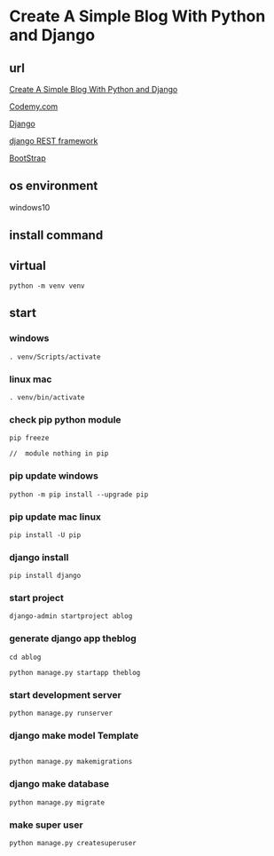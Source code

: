# Create A Simple Blog With Python and Django

## url

[Create A Simple Blog With Python and Django](https://www.youtube.com/watch?v=B40bteAMM_M&list=PLCC34OHNcOtr025c1kHSPrnP18YPB-NFi)

[Codemy.com](https://www.youtube.com/channel/UCFB0dxMudkws1q8w5NJEAmw)

[Django](https://docs.djangoproject.com/ja/3.0/)

[django REST framework](https://www.django-rest-framework.org/)

[BootStrap](https://getbootstrap.com/docs/4.5/getting-started/introduction/)

## os environment

windows10

## install command

## virtual

```
python -m venv venv
```

## start

### windows

```
. venv/Scripts/activate
```

### linux mac

```
. venv/bin/activate
```
### check pip python module

```
pip freeze

//  module nothing in pip 
```

### pip update windows

```
python -m pip install --upgrade pip
```

### pip update mac linux

```
pip install -U pip
```

### django install

```
pip install django
```

### start project

```
django-admin startproject ablog

```

### generate django app theblog

```
cd ablog

python manage.py startapp theblog
```

### start development server

```
python manage.py runserver
```

### django make model Template

```

python manage.py makemigrations

```

### django make database

```
python manage.py migrate
```

### make super user

```
python manage.py createsuperuser

```
